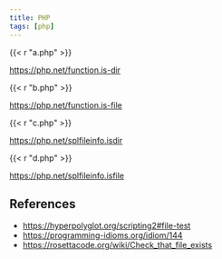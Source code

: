 ```yaml
---
title: PHP
tags: [php]
---
```


{{< r "a.php" >}}

<https://php.net/function.is-dir>

{{< r "b.php" >}}

<https://php.net/function.is-file>

{{< r "c.php" >}}

<https://php.net/splfileinfo.isdir>

{{< r "d.php" >}}

<https://php.net/splfileinfo.isfile>

## References

- <https://hyperpolyglot.org/scripting2#file-test>
- <https://programming-idioms.org/idiom/144>
- <https://rosettacode.org/wiki/Check_that_file_exists>
